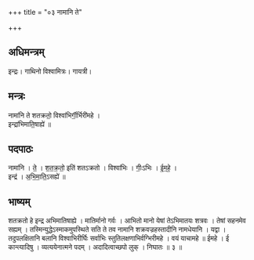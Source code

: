 +++
title = "०३ नामानि ते"

+++
## अधिमन्त्रम्
इन्द्रः। गाथिनो विश्वामित्रः। गायत्री।

## मन्त्रः
नामा॑नि ते शतक्रतो॒ विश्वा॑भिर्गी॒र्भिरी॑महे ।  
इन्द्रा॑भिमाति॒षाह्ये॑ ॥

## पदपाठः
नामा॑नि । ते॒ । श॒त॒क्र॒तो॒ इति॑ शतऽक्रतो । विश्वा॑भिः । गीः॒ऽभिः । ई॒म॒हे॒ ।  
इन्द्र॑ । अ॒भि॒मा॒ति॒ऽसह्ये॑ ॥

## भाष्यम्
शतक्रतो हे इन्द्र अभिमातिषाह्ये । मातिर्मानो गर्वः । आभितो मानो येषां तेऽभिमातयः शत्रवः । तेषां सहनमेव सह्यम् । तस्मिन्युद्धेऽस्माकमुपस्थिते सति ते तव नामानि शक्रवज्रहस्तादीनि नामधेयानि । यद्वा । तदुपलक्षितानि बलानि विश्वाभिरीर्घिः सर्वाभिः स्तुतिलक्षणाभिर्वग्भिरीमहे । वयं याचामहे ॥ ईमहे । ई कान्त्यादिषु । व्यत्ययेनात्मने पदम् । अदादित्वाच्छपो लुक् । निघातः ॥ ३ ॥